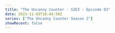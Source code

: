 ```yaml
---
title: "The Uncanny Counter - S2E3 - Episode 03"
date: 2023-11-03T16:44:50Z
series: ["The Uncanny Counter Season 2"]
showRecent: false
---
```



<mux-player stream-type="on-demand"
  src="https://kp3d-my.sharepoint.com/personal/ryoo_kp3d_onmicrosoft_com/_layouts/15/download.aspx?share=ETam5MFYS7ZOu1T7IrYm_xkB-m7eEFIvK3a82BlJKMB59w" prefer-playback="mse" controls>
  </mux-player>
  
  
  <script src="https://cdn.jsdelivr.net/npm/@mux/mux-player"></script>
  
 <script type="application/ld+json">
 {
  "@context": "https://schema.org/",
  "@type": "VideoObject",
  "name": "The Uncanny Counter - S2E3 - Episode 03",
  "contentUrl": "https://stream.mux.com/5aBYcOj00Tln00tjdPvcNvpQOFajgWToJc1IoEnB7Wvy00.m3u8",
  "thumbnailUrl": "https://www.themoviedb.org/t/p/original/at4FfAlH8TvFbuvimRu9zcvHQCh.jpg?width=314&fit_mode=preserve&time=25",
  "uploadDate": "2023-11-03T16:44:50Z",
}

</script>


